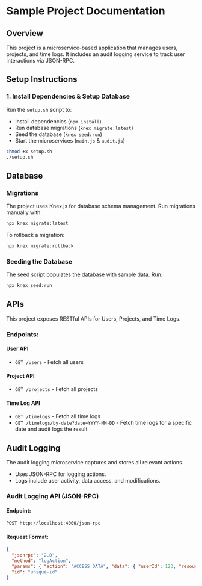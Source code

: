 # Sample Project Documentation

## Overview
This project is a microservice-based application that manages users, projects, and time logs. It includes an audit logging service to track user interactions via JSON-RPC.

## Setup Instructions
### 1. Install Dependencies & Setup Database
Run the `setup.sh` script to:
- Install dependencies (`npm install`)
- Run database migrations (`knex migrate:latest`)
- Seed the database (`knex seed:run`)
- Start the microservices (`main.js` & `audit.js`)

```sh
chmod +x setup.sh
./setup.sh
```

## Database
### Migrations
The project uses Knex.js for database schema management. Run migrations manually with:
```sh
npx knex migrate:latest
```
To rollback a migration:
```sh
npx knex migrate:rollback
```

### Seeding the Database
The seed script populates the database with sample data.
Run:
```sh
npx knex seed:run
```

## APIs
This project exposes RESTful APIs for Users, Projects, and Time Logs.

### Endpoints:
#### User API
- `GET /users` - Fetch all users

#### Project API
- `GET /projects` - Fetch all projects

#### Time Log API
- `GET /timelogs` - Fetch all time logs
- `GET /timelogs/by-date?date=YYYY-MM-DD` - Fetch time logs for a specific date and audit logs the result

## Audit Logging
The audit logging microservice captures and stores all relevant actions.
- Uses JSON-RPC for logging actions.
- Logs include user activity, data access, and modifications.

### Audit Logging API (JSON-RPC)
#### Endpoint:
```sh
POST http://localhost:4000/json-rpc
```
#### Request Format:
```json
{
  "jsonrpc": "2.0",
  "method": "logAction",
  "params": { "action": "ACCESS_DATA", "data": { "userId": 123, "resource": "TimeLog" } },
  "id": "unique-id"
}
```
